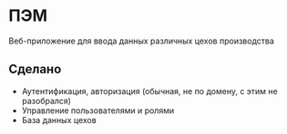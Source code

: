 # ПЭМ
Веб-приложение для ввода данных различных цехов производства

## Сделано

- Аутентификация, авторизация (обычная, не по домену, с этим не разобрался)
- Управление пользователями и ролями
- База данных цехов
